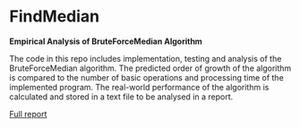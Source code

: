 # FindMedian
**Empirical Analysis of BruteForceMedian Algorithm**

The code in this repo includes implementation, testing and analysis of the
BruteForceMedian algorithm. The predicted order of growth of the
algorithm is compared to the number of basic operations and processing
time of the implemented program. The real-world performance of the algorithm is calculated and stored in a text file to be analysed in a report.

[Full report](https://danialvand.com/wp-content/uploads/2022/04/Analysis_report.pdf)
